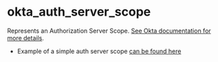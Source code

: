 # okta_auth_server_scope

Represents an Authorization Server Scope. [See Okta documentation for more details](https://developer.okta.com/docs/api/resources/authorization-servers#scope-object).

- Example of a simple auth server scope [can be found here](./basic.tf)
